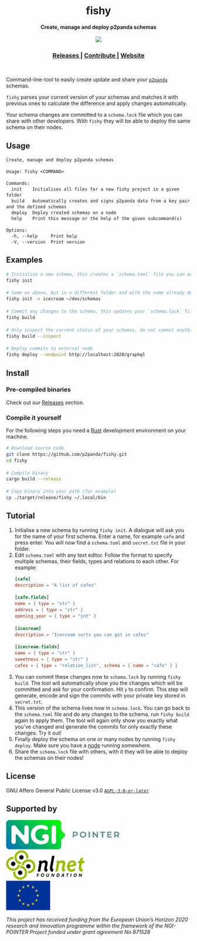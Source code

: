 <h1 align="center">fishy</h1>

<div align="center">
  <strong>Create, manage and deploy p2panda schemas</strong>
</div>

<br />

<div align="center">
  <a href="https://www.youtube.com/watch?v=buJZeQAmrq8" target="_blank">
    <img src="https://raw.githubusercontent.com/p2panda/fishy/main/example.gif" width="600" />
  </a>
</div>

<div align="center">
  <h3>
    <a href="https://github.com/p2panda/fishy/releases">
      Releases
    </a>
    <span> | </span>
    <a href="https://p2panda.org/about/contribute">
      Contribute
    </a>
    <span> | </span>
    <a href="https://p2panda.org">
      Website
    </a>
  </h3>
</div>

<br/>

Command-line-tool to easily create update and share your [`p2panda`] schemas.

`fishy` parses your current version of your schemas and matches it with
previous ones to calculate the difference and apply changes automatically.

Your schema changes are committed to a `schema.lock` file which you can share
with other developers. With `fishy` they will be able to deploy the same schema
on their nodes.

## Usage

```
Create, manage and deploy p2panda schemas

Usage: fishy <COMMAND>

Commands:
  init    Initialises all files for a new fishy project in a given folder
  build   Automatically creates and signs p2panda data from a key pair and the defined schemas
  deploy  Deploy created schemas on a node
  help    Print this message or the help of the given subcommand(s)

Options:
  -h, --help     Print help
  -V, --version  Print version
```

## Examples

```bash
# Initialise a new schema, this creates a `schema.toml` file you can edit
fishy init

# Same as above, but in a different folder and with the name already defined
fishy init -n icecream ~/dev/schemas

# Commit any changes to the schema, this updates your `schema.lock` file
fishy build

# Only inspect the current status of your schemas, do not commit anything
fishy build --inspect

# Deploy commits to external node
fishy deploy --endpoint http://localhost:2020/graphql
```

## Install

### Pre-compiled binaries

Check out our [Releases](releases) section.

### Compile it yourself

For the following steps you need a
[Rust](https://www.rust-lang.org/learn/get-started) development environment on
your machine.


```bash
# Download source code
git clone https://github.com/p2panda/fishy.git
cd fishy

# Compile binary
cargo build --release

# Copy binary into your path (for example)
cp ./target/release/fishy ~/.local/bin
```

## Tutorial

1. Initialise a new schema by running `fishy init`. A dialogue will ask you for
   the name of your first schema. Enter a name, for example `cafe` and press
   enter. You will now find a `schema.toml` and `secret.txt` file in
   your folder.
2. Edit `schema.toml` with any text editor. Follow the format to specify
   multiple schemas, their fields, types and relations to each other. For
   example:
   ```toml
   [cafe]
   description = "A list of cafes"

   [cafe.fields]
   name = { type = "str" }
   address = { type = "str" }
   opening_year = { type = "int" }

   [icecream]
   description = "Icecream sorts you can get in cafes"

   [icecream.fields]
   name = { type = "str" }
   sweetness = { type = "str" }
   cafes = { type = "relation_list", schema = { name = "cafe" } }
   ```
3. You can commit these changes now to `schema.lock` by running `fishy build`.
   The tool will automatically show you the changes which will be committed and
   ask for your confirmation. Hit `y` to confirm. This step will generate,
   encode and sign the commits with your private key stored in `secret.txt`.
4. This version of the schema lives now in `schema.lock`. You can go back to
   the `schema.toml` file and do any changes to the schema, run `fishy build`
   again to apply them. The tool will again only show you exactly what you've
   changed and generate the commits for only exactly these changes. Try it out!
5. Finally deploy the schema on one or many nodes by running `fishy deploy`.
   Make sure you have a [node](https://github.com/p2panda/aquadoggo) running
   somewhere.
6. Share the `schema.lock` file with others, with it they will be able to
   deploy the schemas on their nodes!

## License

GNU Affero General Public License v3.0 [`AGPL-3.0-or-later`](LICENSE)

## Supported by

<img src="https://raw.githubusercontent.com/p2panda/.github/main/assets/ngi-logo.png" width="auto" height="80px"><br />
<img src="https://raw.githubusercontent.com/p2panda/.github/main/assets/nlnet-logo.svg" width="auto" height="80px"><br />
<img src="https://raw.githubusercontent.com/p2panda/.github/main/assets/eu-flag-logo.png" width="auto" height="80px">

*This project has received funding from the European Union’s Horizon 2020
research and innovation programme within the framework of the NGI-POINTER
Project funded under grant agreement No 871528*

[`p2panda`]: https://p2panda.org
